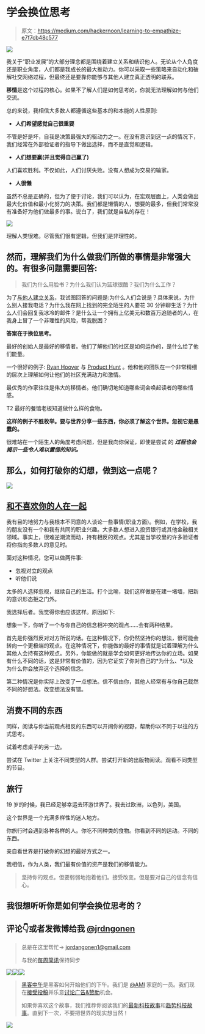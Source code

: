 # 学会换位思考

> 原文：<https://medium.com/hackernoon/learning-to-empathize-e7f7cb48c577>

![](img/07d122dcb3d854c4a2bd80396625f5d6.png)

我关于“职业发展”的大部分理念都是围绕着建立关系和结识他人。无论从个人角度还是职业角度，人们都是我成长的最大推动力。你可以采取一些策略来自动化和破解社交网络过程，但最终还是要靠你能够与其他人建立真正透明的联系。

**移情**是这个过程的核心。如果不了解人们是如何思考的，你就无法理解如何与他们交流。

总的来说，我相信大多数人都遵循这些基本的和本能的人性原则:

*   **人们希望感觉自己很重要**

不管是好是坏，自我是决策最强大的驱动力之一。在没有意识到这一点的情况下，我们经常在外部验证者的指导下做出选择，而不是直觉和逻辑。

*   **人们想要赢(并且觉得自己赢了)**

人们喜欢胜利。不仅如此，人们讨厌失败。没有人想成为交易的输家。

*   **人很懒**

虽然不总是正确的，但为了便于讨论，我们可以认为，在宏观层面上，人类会做出最大化价值和最小化努力的决策。我们都是懒惰的人，想要的最多，但我们常常没有准备好为他们做最多的事。说白了，我们就是自私的存在！

![](img/0f2072d5fb875fcd45f2c2b62ca5da91.png)

理解人类很难。尽管我们很有逻辑，但我们是非理性的。

## 然而，理解我们为什么做我们所做的事情是非常强大的。有很多问题需要回答:

> 我们为什么用脸书？为什么我们认为篮球很酷？我们为什么工作？

为了[与他人建立关系](/startup-grind/how-i-went-from-being-a-stranger-to-having-a-network-in-silicon-valley-8cf7ac5fed)，我试图回答的问题是:为什么人们会说是？具体来说，为什么别人接我电话？为什么我在网上找到的完全陌生的人要花 30 分钟聊生活？为什么人们会回复我冰冷的邮件？是什么让一个拥有上亿美元和数百万追随者的人，在我身上冒了一个非理性的风险，帮我脱困？

**答案在于换位思考。**

最好的创始人是最好的移情者。他们了解他们的社区是如何运作的，是什么给了他们能量。

一个很好的例子: [Ryan Hoover](https://medium.com/u/c2146664c8e4?source=post_page-----e7f7cb48c577--------------------------------) 与 [Product Hunt](https://www.producthunt.com/) 。他和他的团队在一个非常精细的层次上理解如何让他们的社区充满动力和激情。

最优秀的作家往往是伟大的移情者。他们确切地知道哪些词会唤起读者的哪些情感。

T2 最好的餐馆老板知道做什么样的食物。

**这样的例子不胜枚举。要与世界分享一些东西，你必须了解这个世界。忽视它是愚蠢的。**

很难站在一个陌生人的角度考虑问题，但是我向你保证，即使是尝试 的 ***过程也会揭示一些令人难以置信的知识。***

## 那么，如何打破你的幻想，做到这一点呢？

![](img/c269bf0441112c4705c88d85e902d33b.png)

## [和不喜欢你的人在一起](/@jordangonen/surround-yourself-with-people-not-like-you-efcbd6f076d7)

我有目的地努力与我根本不同意的人谈论一些事情(职业方面)。例如，在学校，我的朋友没有一个和我有共同的职业兴趣。大多数人想进入投资银行或其他金融相关领域。事实上，很难逆潮流而动，持有相反的观点。尤其是当学校里的许多验证者将你指向多数人的意见时。

面对这种情况，您可以做两件事:

*   忽视对立的观点
*   听他们说

太多的人选择忽视，继续自己的生活。打个比喻，我们这样做是在建一堵墙，把新的意识形态拒之门外。

我选择后者。我觉得你也应该这样。原因如下:

想象一下，你听了一个与你自己的信念相冲突的观点……会有两种结果。

首先是你强烈反对对方所说的话。在这种情况下，你仍然坚持你的想法，很可能会转向一个更极端的观点。在这种情况下，你能做的最好的事情就是试着理解为什么其他人会持有这种观点。另外，你能做的就是学会如何更好地传达你的立场。如果有什么不同的话，这是非常有价值的，因为它证实了你对自己的*为什么、*以及为什么你会放弃这个选择的信念。

第二种情况是你实际上改变了一点想法。信不信由你，其他人经常有与你自己截然不同的好想法。改变想法没有错。

## 消费不同的东西

同样，阅读与你当前观点相反的东西可以开阔你的视野，帮助你以不同于以往的方式思考。

试着考虑桌子的另一边。

尝试在 Twitter 上关注不同类型的人群。尝试打开新的出版物阅读。观看不同类型的节目。

## 旅行

19 岁的时候，我已经足够幸运去环游世界了。我去过欧洲，以色列，美国。

这个世界是一个充满多样性的迷人地方。

你旅行时会遇到各种各样的人。你吃不同种类的食物。你看到不同的运动。不同的东西。

亲自看世界是打破你的幻想的最好方式之一。

我相信，作为人类，我们最有价值的资产是我们的移情能力。

> 坚持你的观点。但要弱弱地抱着他们。接受改变。但是要对自己的信念有信心。

## 我很想听听你是如何学会换位思考的？

## 评论👇或者发微博给我 [@jrdngonen](https://twitter.com/jrdngonen)

> 总是在这里帮忙-> jordangonen1@gmail.com
> 
> 与我的[每周简讯](http://tinyletter.com/jordangonen)保持同步

[![](img/50ef4044ecd4e250b5d50f368b775d38.png)](http://bit.ly/HackernoonFB)[![](img/979d9a46439d5aebbdcdca574e21dc81.png)](https://goo.gl/k7XYbx)[![](img/2930ba6bd2c12218fdbbf7e02c8746ff.png)](https://goo.gl/4ofytp)

> [黑客中午](http://bit.ly/Hackernoon)是黑客如何开始他们的下午。我们是 [@AMI](http://bit.ly/atAMIatAMI) 家庭的一员。我们现在[接受投稿](http://bit.ly/hackernoonsubmission)并乐意[讨论广告&赞助](mailto:partners@amipublications.com)机会。
> 
> 如果你喜欢这个故事，我们推荐你阅读我们的[最新科技故事](http://bit.ly/hackernoonlatestt)和[趋势科技故事](https://hackernoon.com/trending)。直到下一次，不要把世界的现实想当然！

![](img/be0ca55ba73a573dce11effb2ee80d56.png)